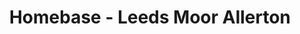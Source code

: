 ---
title: "Homebase - Leeds Moor Allerton"
url: /leeds/homebase-leeds-moor-allerton/
shop: doityourself
---